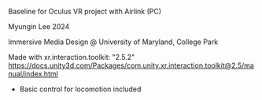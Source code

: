 Baseline for Oculus VR project with Airlink (PC)

Myungin Lee 2024

Immersive Media Design @ University of Maryland, College Park

Made with xr.interaction.toolkit: "2.5.2"
https://docs.unity3d.com/Packages/com.unity.xr.interaction.toolkit@2.5/manual/index.html

- Basic control for locomotion included
